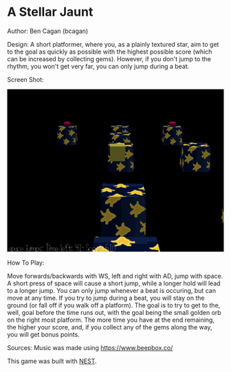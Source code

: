# A Stellar Jaunt

Author: Ben Cagan (bcagan)

Design: A short platformer, where you, as a plainly textured star, aim to get to the goal as quickly
as possible with the highest possible score (which can be increased by collecting gems). However, if
you don't jump to the rhythm, you won't get very far, you can only jump during a beat.

Screen Shot:

![Screen Shot](screenshot.png)

How To Play:

Move forwards/backwards with WS, left and right with AD, jump with space. A short
press of space will cause a short jump, while a longer hold will lead to a longer jump. You can only
jump whenever a beat is occuring, but can move at any time. If you try to jump during a beat, you will stay
on the ground (or fall off if you walk off a platform). The goal is to try to get to the, well, goal before the
time runs out, with the goal being the small golden orb on the right most platform. The more time you have
at the end remaining, the higher your score, and, if you collect any of the gems along the way, you will
get bonus points.

Sources: Music was made using https://www.beepbox.co/

This game was built with [NEST](NEST.md).

